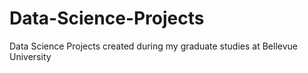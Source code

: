 # Data-Science-Projects
Data Science Projects created during my graduate studies at Bellevue University
